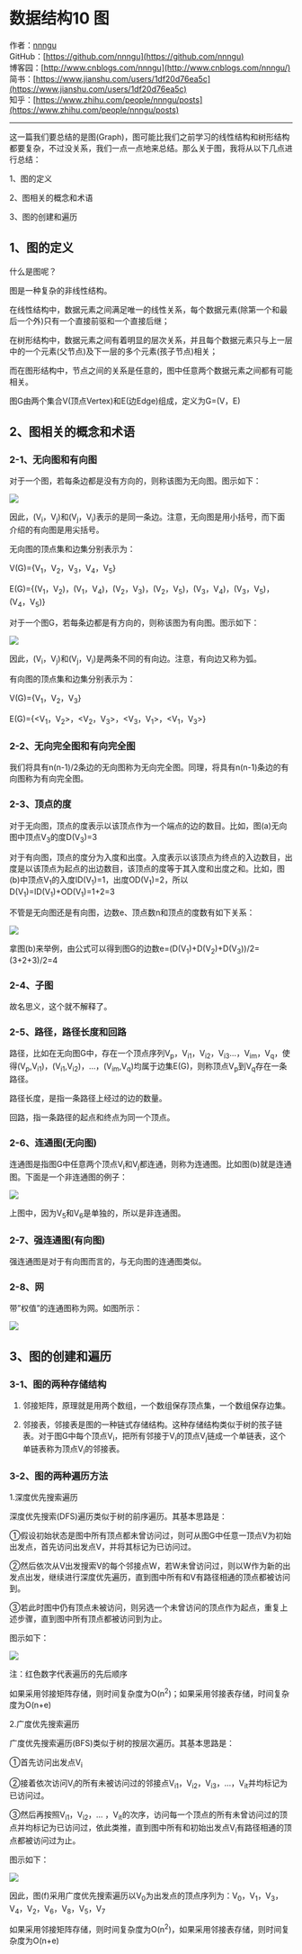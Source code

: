# 数据结构10 图
作者：[nnngu](https://github.com/nnngu)  
GitHub：[https://github.com/nnngu](https://github.com/nnngu)  
博客园：[http://www.cnblogs.com/nnngu](http://www.cnblogs.com/nnngu/)  
简书：[https://www.jianshu.com/users/1df20d76ea5c](https://www.jianshu.com/users/1df20d76ea5c)  
知乎：[https://www.zhihu.com/people/nnngu/posts](https://www.zhihu.com/people/nnngu/posts)  

---

这一篇我们要总结的是图(Graph)，图可能比我们之前学习的线性结构和树形结构都要复杂，不过没关系，我们一点一点地来总结。那么关于图，我将从以下几点进行总结：

1、图的定义

2、图相关的概念和术语

3、图的创建和遍历

## 1、图的定义

什么是图呢？

图是一种复杂的非线性结构。

在线性结构中，数据元素之间满足唯一的线性关系，每个数据元素(除第一个和最后一个外)只有一个直接前驱和一个直接后继；

在树形结构中，数据元素之间有着明显的层次关系，并且每个数据元素只与上一层中的一个元素(父节点)及下一层的多个元素(孩子节点)相关；

而在图形结构中，节点之间的关系是任意的，图中任意两个数据元素之间都有可能相关。

图G由两个集合V(顶点Vertex)和E(边Edge)组成，定义为G=(V，E)

## 2、图相关的概念和术语

### 2-1、无向图和有向图

对于一个图，若每条边都是没有方向的，则称该图为无向图。图示如下：

![][1]

因此，(V<sub>i</sub>，V<sub>j</sub>)和(V<sub>j</sub>，V<sub>i</sub>)表示的是同一条边。注意，无向图是用小括号，而下面介绍的有向图是用尖括号。

无向图的顶点集和边集分别表示为：

V(G)={V<sub>1</sub>，V<sub>2</sub>，V<sub>3</sub>，V<sub>4</sub>，V<sub>5</sub>}

E(G)={(V<sub>1</sub>，V<sub>2</sub>)，(V<sub>1</sub>，V<sub>4</sub>)，(V<sub>2</sub>，V<sub>3</sub>)，(V<sub>2</sub>，V<sub>5</sub>)，(V<sub>3</sub>，V<sub>4</sub>)，(V<sub>3</sub>，V<sub>5</sub>)，(V<sub>4</sub>，V<sub>5</sub>)}

对于一个图G，若每条边都是有方向的，则称该图为有向图。图示如下：

![][2]

因此，(V<sub>i</sub>，V<sub>j</sub>)和(V<sub>j</sub>，V<sub>i</sub>)是两条不同的有向边。注意，有向边又称为弧。

有向图的顶点集和边集分别表示为：

V(G)={V<sub>1</sub>，V<sub>2</sub>，V<sub>3</sub>}

E(G)={<V<sub>1</sub>，V<sub>2</sub>>，<V<sub>2</sub>，V<sub>3</sub>>，<V<sub>3</sub>，V<sub>1</sub>>，<V<sub>1</sub>，V<sub>3</sub>>}

### 2-2、无向完全图和有向完全图

我们将具有n(n-1)/2条边的无向图称为无向完全图。同理，将具有n(n-1)条边的有向图称为有向完全图。

### 2-3、顶点的度

对于无向图，顶点的度表示以该顶点作为一个端点的边的数目。比如，图(a)无向图中顶点V<sub>3</sub>的度D(V<sub>3</sub>)=3

对于有向图，顶点的度分为入度和出度。入度表示以该顶点为终点的入边数目，出度是以该顶点为起点的出边数目，该顶点的度等于其入度和出度之和。比如，图(b)中顶点V<sub>1</sub>的入度ID(V<sub>1</sub>)=1，出度OD(V<sub>1</sub>)=2，所以D(V<sub>1</sub>)=ID(V<sub>1</sub>)+OD(V<sub>1</sub>)=1+2=3

不管是无向图还是有向图，边数e、顶点数n和顶点的度数有如下关系：

![][3]

拿图(b)来举例，由公式可以得到图G的边数e=(D(V<sub>1</sub>)+D(V<sub>2</sub>)+D(V<sub>3</sub>))/2=(3+2+3)/2=4

### 2-4、子图

故名思义，这个就不解释了。

### 2-5、路径，路径长度和回路

路径，比如在无向图G中，存在一个顶点序列V<sub>p</sub>，V<sub>i1</sub>，V<sub>i2</sub>，V<sub>i3</sub>…，V<sub>im</sub>，V<sub>q</sub>，使得(V<sub>p</sub>,V<sub>i1</sub>)，(V<sub>i1</sub>,V<sub>i2</sub>)，…，(V<sub>im</sub>,V<sub>q</sub>)均属于边集E(G)，则称顶点V<sub>p</sub>到V<sub>q</sub>存在一条路径。

路径长度，是指一条路径上经过的边的数量。

回路，指一条路径的起点和终点为同一个顶点。

### 2-6、连通图(无向图)

连通图是指图G中任意两个顶点V<sub>i</sub>和V<sub>j</sub>都连通，则称为连通图。比如图(b)就是连通图。下面是一个非连通图的例子：

![][4]

上图中，因为V<sub>5</sub>和V<sub>6</sub>是单独的，所以是非连通图。

### 2-7、强连通图(有向图)

强连通图是对于有向图而言的，与无向图的连通图类似。

### 2-8、网

带”权值”的连通图称为网。如图所示：

![][5]

## 3、图的创建和遍历

### 3-1、图的两种存储结构

1. 邻接矩阵，原理就是用两个数组，一个数组保存顶点集，一个数组保存边集。

2. 邻接表，邻接表是图的一种链式存储结构。这种存储结构类似于树的孩子链表。对于图G中每个顶点V<sub>i</sub>，把所有邻接于V<sub>i</sub>的顶点V<sub>j</sub>链成一个单链表，这个单链表称为顶点V<sub>i</sub>的邻接表。

### 3-2、图的两种遍历方法

1.深度优先搜索遍历

深度优先搜索(DFS)遍历类似于树的前序遍历。其基本思路是：

①假设初始状态是图中所有顶点都未曾访问过，则可从图G中任意一顶点V为初始出发点，首先访问出发点V，并将其标记为已访问过。

②然后依次从V出发搜索V的每个邻接点W，若W未曾访问过，则以W作为新的出发点出发，继续进行深度优先遍历，直到图中所有和V有路径相通的顶点都被访问到。

③若此时图中仍有顶点未被访问，则另选一个未曾访问的顶点作为起点，重复上述步骤，直到图中所有顶点都被访问到为止。

图示如下：

![][6]

注：红色数字代表遍历的先后顺序

如果采用邻接矩阵存储，则时间复杂度为O(n<sup>2</sup>)；如果采用邻接表存储，时间复杂度为O(n+e)

2.广度优先搜索遍历

广度优先搜索遍历(BFS)类似于树的按层次遍历。其基本思路是：

①首先访问出发点V<sub>i</sub>

②接着依次访问V<sub>i</sub>的所有未被访问过的邻接点V<sub>i1</sub>，V<sub>i2</sub>，V<sub>i3</sub>，…，V<sub>it</sub>并均标记为已访问过。

③然后再按照V<sub>i1</sub>，V<sub>i2</sub>，… ，V<sub>it</sub>的次序，访问每一个顶点的所有未曾访问过的顶点并均标记为已访问过，依此类推，直到图中所有和初始出发点V<sub>i</sub>有路径相通的顶点都被访问过为止。

图示如下：

![][7]

因此，图(f)采用广度优先搜索遍历以V<sub>0</sub>为出发点的顶点序列为：V<sub>0</sub>，V<sub>1</sub>，V<sub>3</sub>，V<sub>4</sub>，V<sub>2</sub>，V<sub>6</sub>，V<sub>8</sub>，V<sub>5</sub>，V<sub>7</sub>

如果采用邻接矩阵存储，则时间复杂度为O(n<sup>2</sup>)，如果采用邻接表存储，则时间复杂度为O(n+e)



  [1]: https://www.github.com/nnngu/FigureBed/raw/master/2018/1/24/1516730223298.jpg
  [2]: https://www.github.com/nnngu/FigureBed/raw/master/2018/1/24/1516730681397.jpg
  [3]: https://www.github.com/nnngu/FigureBed/raw/master/2018/1/24/1516731345534.jpg
  [4]: https://www.github.com/nnngu/FigureBed/raw/master/2018/1/24/1516732192699.jpg
  [5]: https://www.github.com/nnngu/FigureBed/raw/master/2018/1/24/1516732346259.jpg
  [6]: https://www.github.com/nnngu/FigureBed/raw/master/2018/1/24/1516733289957.jpg
  [7]: https://www.github.com/nnngu/FigureBed/raw/master/2018/1/24/1516734019011.jpg
